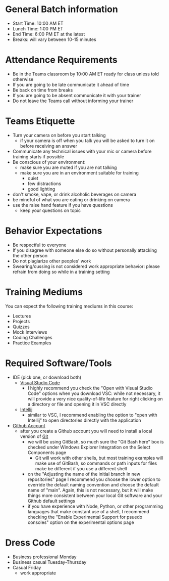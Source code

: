 # General Batch information
- Start Time:   10:00 AM ET
- Lunch Time:   1:00 PM ET
- End Time:     6:00 PM ET at the latest
- Breaks:       will vary between 10-15 minutes

# Attendance Requirements
- Be in the Teams classroom by 10:00 AM ET ready for class unless told otherwise
- If you are going to be late communicate it ahead of time
- Be back on time from breaks
- If you are going to be absent communicate it with your trainer
- Do not leave the Teams call without informing your trainer

# Teams Etiquette
- Turn your camera on before you start talking
    - if your camera is off when you talk you will be asked to turn it on before receiving an answer
- Communicate any technical issues with your mic or camera before training starts if possible
- Be conscious of your environment:
    - make sure you are muted if you are not talking
    - make sure you are in an environment suitable for training
        - quiet
        - few distractions
        - good lighting
- don't smoke, vape, or drink alcoholic beverages on camera
- be mindful of what you are eating or drinking on camera
- use the raise hand feature if you have questions
    - keep your questions on topic

# Behavior Expectations
- Be respectful to everyone
- If you disagree with someone else do so without personally attacking the other person
- Do not plagiarize other peoples' work
- Swearing/cussing is not considered work appropriate behavior: please refrain from doing so while in a training setting

# Training Mediums
You can expect the following training mediums in this course:
- Lectures
- Projects
- Quizzes
- Mock Interviews
- Coding Challenges
- Practice Examples

# Required Software/Tools
- IDE (pick one, or download both)
    - [Visual Studio Code](https://code.visualstudio.com/Download)
        - I highly recommend you check the "Open with Visual Studio Code" options when you download VSC: while not necessary, it will provide a very nice quality-of-life feature for right clicking on a directory or file and opening it in VSC directly
    - [Intellij](https://www.jetbrains.com/idea/download/?fromIDE=&section=windows)
        - similar to VSC, I recommend enabling the option to "open with Intellij" to open directories directly with the application 
- [Github Account](https://github.com/)
    - after you create a Github account you will need to install a local version of [Git](https://git-scm.com/downloads)
        - we will be using GitBash, so much sure the "Git Bash here" box is checked under Windows Explorer Integration on the Select Components page
            - Git will work with other shells, but most training examples will make use of GitBash, so commands or path inputs for files make be different if you use a different shell
        - on the "Adjusting the name of the initial branch in new repositories" page I recommend you choose the lower option to override the default naming convention and choose the default name of "main". Again, this is not necessary, but it will make things more consistent between your local Git software and your Github default settings
        - if you have experience with Node, Python, or other programming languages that make constant use of a shell, I recommend checking the "Enable Experimental Support for psuedo consoles" option on the experimental options page

# Dress Code
- Business professional Monday
- Business casual Tuesday-Thursday
- Casual Friday
    - work appropriate
